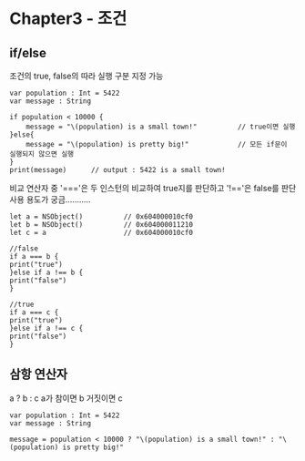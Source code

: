 # Chapter3 - 조건

## if/else

조건의 true, false의 따라 실행 구분 지정 가능

```
var population : Int = 5422
var message : String

if population < 10000 {
    message = "\(population) is a small town!"          // true이면 실행
}else{
    message = "\(population) is pretty big!"            // 모든 if문이 실행되지 않으면 실행
}
print(message)      // output : 5422 is a small town!
```

비교 연산자 중 '==='은 두 인스턴의 비교하여 true지를 판단하고 '!=='은 false를 판단
 사용 용도가 궁금...........

```
let a = NSObject()          // 0x604000010cf0
let b = NSObject()          // 0x604000011210
let c = a                   // 0x604000010cf0

//false
if a === b {
print("true")
}else if a !== b {
print("false")
}

//true
if a === c {
print("true")
}else if a !== c {
print("false")
}
```

## 삼항 연산자

a ? b : c    a가 참이면 b 거짓이면 c

```
var population : Int = 5422
var message : String

message = population < 10000 ? "\(population) is a small town!" : "\(population) is pretty big!"
```

